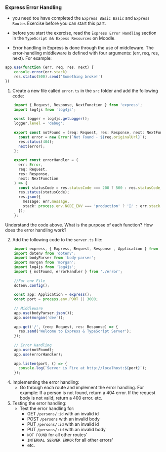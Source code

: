 ### Express Error Handling
- you need tou have completed the `Express Basic Basic` and `Express Routes` Exercise before you can start this part.
- before you start the exercise, read the `Èxpress Error Handling` section in the `TypeScript && Expess Resources` on Moodle.

- Error handling in Express is done through the use of middleware. The error-handling middleware is defined with four arguments: (err, req, res, next). For example:

```js
app.use(function (err, req, res, next) {
    console.error(err.stack)
    res.status(500).send('Something broke!')
})
```

1. Create a new file called `error.ts` in the `src` folder and add the following code:

```TypeScript
    import { Request, Response, NextFunction } from 'express';
    import log4js from 'log4js';
    
    const logger = log4js.getLogger();
    logger.level = 'debug';
    
    export const notFound = (req: Request, res: Response, next: NextFunction) => {
      const error = new Error(`Not Found - ${req.originalUrl}`);
      res.status(404);
      next(error);
    };
    
    export const errorHandler = (
      err: Error,
      req: Request,
      res: Response,
      next: NextFunction
    ) => {
      const statusCode = res.statusCode === 200 ? 500 : res.statusCode;
      res.status(statusCode);
      res.json({
        message: err.message,
        stack: process.env.NODE_ENV === 'production' ? '🥞' : err.stack,
      });
    };
```

Understand the code above. What is the purpose of each function? How does the error handling work?

2. Add the following code to the `server.ts` file:

```TypeScript
    import express, { Express, Request, Response , Application } from 'express';
    import dotenv from 'dotenv';
    import bodyParser from 'body-parser';
    import morgan from 'morgan';
    import log4js from 'log4js';
    import { notFound, errorHandler } from './error';
    
    //For env File 
    dotenv.config();
    
    const app: Application = express();
    const port = process.env.PORT || 3000;
    
    // Middleware
    app.use(bodyParser.json());
    app.use(morgan('dev'));
    
    app.get('/', (req: Request, res: Response) => {
      res.send('Welcome to Express & TypeScript Server');
    });
    
    // Error Handling
    app.use(notFound);
    app.use(errorHandler);
    
    app.listen(port, () => {
      console.log(`Server is Fire at http://localhost:${port}`);
    });
```
4. Implementing the error handling:
    - Go through each route and implement the error handling. For example: If a person is not found, return a 404 error. If the request body is not valid, return a 400 error. etc.
3. Testing the error handling:
   - Test the error handling for:
     - GET `/persons/:id` with an invalid id
     - POST `/persons` with an invalid body
     - PUT `/persons/:id` with an invalid id
     - PUT `/persons/:id` with an invalid body
     - `NOT FOUND` for all other routes'
     - `INTERNAL SERVER ERROR` for all other errors'
     - etc.
